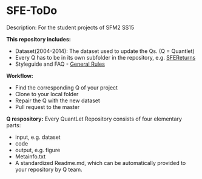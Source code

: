 # SFE-ToDo
Description: For the student projects of SFM2 SS15

__This repository includes:__
- Dataset(2004-2014): The dataset used to update the Qs. (Q = Quantlet)
- Every Q has to be in its own subfolder in the repository, e.g. [SFEReturns](https://github.com/QuantLet/SFE-ToDo/tree/master/SFEReturns)
- Styleguide and FAQ - [General Rules](https://github.com/QuantLet/Styleguide-and-FAQ)

__Workflow:__
- Find the corresponding Q of your project
- Clone to your local folder
- Repair the Q with the new dataset
- Pull request to the master



__Q respository:__
Every QuantLet Repository consists of four elementary parts:
- input, e.g. dataset
- code
- output, e.g. figure
- Metainfo.txt 
- A standardized Readme.md, which can be automatically provided to your repository by Q team.